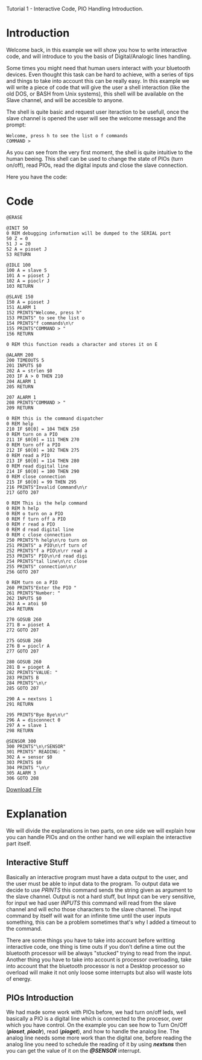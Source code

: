 Tutorial 1 - Interactive Code, PIO Handling Introduction.

# Introduction #

Welcome back, in this example we will show you how to write interactive code, and will introduce to you the basis of Digital/Analogic lines handling.

Some times you might need that human users interact with your bluetooth devices. Even thought this task can be hard to achieve, with a series of tips and things to take into account this can be really easy. In this example we will write a piece of code that will give the user a shell interaction (like the old DOS, or BASH from Unix systems), this shell will be available on the Slave channel, and will be accesible to anyone.

The shell is quite basic and request user iteraction to be usefull, once the slave channel is opened the user will see the welcome message and the prompt:
```
Welcome, press h to see the list o f commands
COMMAND >
```

As you can see from the very first moment, the shell is quite intuitive to the human beeing. This shell can be used to change the state of PIOs (turn on/off), read PIOs, read the digital inputs and close the slave connection.

Here you have the code:

# Code #
```
@ERASE

@INIT 50
0 REM debugging information will be dumped to the SERIAL port
50 Z = 0
51 J = 20
52 A = pioset J
53 RETURN

@IDLE 100
100 A = slave 5
101 A = pioset J
102 A = pioclr J
103 RETURN

@SLAVE 150
150 A = pioset J
151 ALARM 1
152 PRINTS"Welcome, press h"
153 PRINTS" to see the list o 
154 PRINTS"f commands\n\r
155 PRINTS"COMMAND > "
156 RETURN

0 REM this function reads a character and stores it on E

@ALARM 200
200 TIMEOUTS 5
201 INPUTS $0
202 A = strlen $0
203 IF A > 0 THEN 210
204 ALARM 1
205 RETURN

207 ALARM 1
208 PRINTS"COMMAND > "
209 RETURN

0 REM this is the command dispatcher
0 REM help
210 IF $0[0] = 104 THEN 250
0 REM turn on a PIO
211 IF $0[0] = 111 THEN 270
0 REM turn off a PIO
212 IF $0[0] = 102 THEN 275
0 REM read a PIO
213 IF $0[0] = 114 THEN 280
0 REM read digital line
214 IF $0[0] = 100 THEN 290
0 REM close connection
215 IF $0[0] = 99 THEN 295
216 PRINTS"Invalid Command\n\r
217 GOTO 207

0 REM This is the help command
0 REM h help
0 REM o turn on a PIO
0 REM f turn off a PIO
0 REM r read a PIO
0 REM d read digital line
0 REM c close connection
250 PRINTS"h help\n\ro turn on
251 PRINTS" a PIO\n\rf turn of
252 PRINTS"f a PIO\n\rr read a
253 PRINTS" PIO\n\rd read digi
254 PRINTS"tal line\n\rc close
255 PRINTS" connection\n\r
256 GOTO 207

0 REM turn on a PIO
260 PRINTS"Enter the PIO "
261 PRINTS"Number: "
262 INPUTS $0
263 A = atoi $0
264 RETURN

270 GOSUB 260
271 B = pioset A
272 GOTO 207

275 GOSUB 260
276 B = pioclr A
277 GOTO 207

280 GOSUB 260
281 B = pioget A
282 PRINTS"VALUE: "
283 PRINTS B
284 PRINTS"\n\r
285 GOTO 207

290 A = nextsns 1
291 RETURN

295 PRINTS"Bye Bye\n\r"
296 A = disconnect 0
297 A = slave 1
298 RETURN

@SENSOR 300
300 PRINTS"\n\rSENSOR"
301 PRINTS" READING: "
302 A = sensor $0
303 PRINTS $0
304 PRINTS "\n\r
305 ALARM 3 
306 GOTO 208
```

[Download File](http://aircable.googlecode.com/svn/examples/interactive_code/AIRcable.bas)

# Explanation #
We will divide the explanations in two parts, on one side we will explain how you can handle PIOs and on the onther hand we will explain the interactive part itself.

## Interactive Stuff ##
Basically an interactive program must have a data output to the user, and the user must be able to input data to the program. To output data we decide to use _PRINTS_ this command sends the string given as argument to the slave channel. Output is not a hard stuff, but Input can be very sensitive, for input we had user _INPUTS_ this command will read from the slave channel and will echo those characters to the slave channel. The input command by itself will wait for an infinite time until the user inputs something, this can be a problem sometimes that's why I added a timeout to the command.

There are some things you have to take into account before writting interactive code, one thing is time outs if you don't define a time out the bluetooth processor will be always "stucked" trying to read from the input. Another thing you have to take into account is processor overloading, take into account that the bluetooth processor is not a Desktop processor so overload will make it not only loose some interrupts but also will waste lots of energy.

## PIOs Introduction ##
We had made some work with PIOs before, we had turn on/off leds, well basically a PIO is a digital line which is connected to the procesor, over which you have control. On the example you can see how to Turn On/Off (_**pioset**_, _**pioclr**_), read (_**pioget**_), and how to handle the analog line. The analog line needs some more work than the digital one, before reading the analog line you need to schedule the reading of it by using **_nextsns_** then you can get the value of it on the _**@SENSOR**_ interrupt.